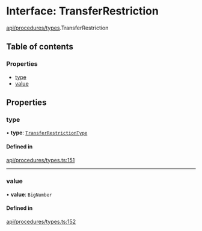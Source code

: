 # Interface: TransferRestriction

[api/procedures/types](../wiki/api.procedures.types).TransferRestriction

## Table of contents

### Properties

- [type](../wiki/api.procedures.types.TransferRestriction#type)
- [value](../wiki/api.procedures.types.TransferRestriction#value)

## Properties

### type

• **type**: [`TransferRestrictionType`](../wiki/api.procedures.types.TransferRestrictionType)

#### Defined in

[api/procedures/types.ts:151](https://github.com/PolymeshAssociation/polymesh-sdk/blob/16e8c2ca/src/api/procedures/types.ts#L151)

___

### value

• **value**: `BigNumber`

#### Defined in

[api/procedures/types.ts:152](https://github.com/PolymeshAssociation/polymesh-sdk/blob/16e8c2ca/src/api/procedures/types.ts#L152)
